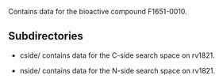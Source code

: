 Contains data for the bioactive compound F1651-0010.

## Subdirectories

- cside/ contains data for the C-side search space on rv1821.

- nside/ contains data for the N-side search space on rv1821.

